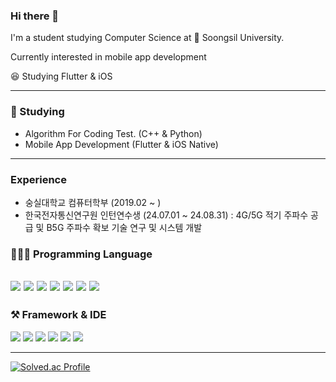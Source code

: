 ### Hi there 👋

I'm a student studying Computer Science at 🚋 Soongsil University.

Currently interested in mobile app development

😆 Studying Flutter & iOS

---

### 📙 Studying
-  Algorithm For Coding Test. (C++ & Python)
-  Mobile App Development (Flutter & iOS Native)
  
---
### Experience 
- 숭실대학교 컴퓨터학부 (2019.02 ~ ) 
- 한국전자통신연구원 인턴연수생 (24.07.01 ~ 24.08.31) : 4G/5G 적기 주파수 공급 및 B5G 주파수 확보 기술 연구 및 시스템 개발


### 👨🏻‍💻 Programming Language
<a href="" target="_blank"><img src="https://img.shields.io/badge/Dart-2bb0ed?style=flat&logo=Dart&logoColor=blue"/></a> <a href="https://www.swift.org/" target="_blank"><img src="https://img.shields.io/badge/Swift-F05138?style=flat&logo=Swift&logoColor=orange"/></a> <a href="" target="_blank"><img src="https://img.shields.io/badge/C-A8B9CC?style=flat&logo=C&logoColor=blue"/></a>   <a href="" target="_blank"><img src="https://img.shields.io/badge/C++-00599C?style=flat&logo=C++&logoColor=blue"/></a> 
<a href="" target="_blank"><img src="https://img.shields.io/badge/java-007396?style=flat&logo=OpenJDK&logoColor=white"></a>
<img src="https://img.shields.io/badge/JavaScript-F7DF1E?style=flat&logo=JavaScript&logoColor=white">
<img src="https://img.shields.io/badge/Python-3776AB?style=flat&logo=Python&logoColor=white">
---


### ⚒ Framework & IDE
<a href="" target="_blank"><img src="https://img.shields.io/badge/Flutter-FFFFFF?style=flat&logo=Flutter&logoColor=41d0fd"/></a>
<a href="" target="_blank"><img src="https://img.shields.io/badge/React-61DAFB?style=flat&logo=React&logoColor=white"></a>
<a href="" target="_blank"><img src="https://img.shields.io/badge/Xcode-000000?style=flat&logo=Xcode&logoColor=147EFB"/></a>
<a href="" target="_blank"><img src="https://img.shields.io/badge/UIkit-2396F3?style=flat&logo=UIKit&logoColor=white"/></a>
<a href="" target="_blank"><img src="https://img.shields.io/badge/VSCode-000000?style=flat&logo=Visual Studio Code&logoColor=blue"/></a>
<a href="" target="_blank"><img src="https://img.shields.io/badge/Visual Studio-000000?style=flat&logo=Visual Studio&logoColor=purple"/></a>


---
[![Solved.ac Profile](http://mazassumnida.wtf/api/v2/generate_badge?boj=dlwnsgurzzz)](https://solved.ac/dlwnsgurzzz/) 
